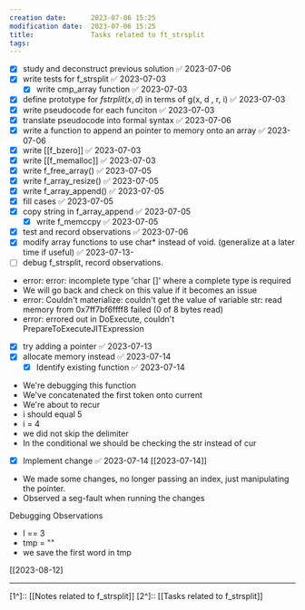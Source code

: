 ```yaml
---
creation date:		2023-07-06 15:25
modification date:	2023-07-06 15:25
title: 				Tasks related to ft_strsplit
tags:
---
```

- [x] study and deconstruct previous solution ✅ 2023-07-06
- [x] write tests for f_strsplit ✅ 2023-07-03
	- [x] write cmp_array function ✅ 2023-07-03
- [x] define prototype for $fstrplit(x, d)$ in terms of g(x, d , r, i) ✅ 2023-07-03
- [x] write pseudocode for each funciton ✅ 2023-07-03
- [x] translate pseudocode into formal syntax ✅ 2023-07-06
- [x] write a function to append an pointer to memory onto an array ✅ 2023-07-06
- [x] write [[f_bzero]] ✅ 2023-07-03
- [x] write [[f_memalloc]] ✅ 2023-07-03
- [x] write f_free_array() ✅ 2023-07-05
- [x] write f_array_resize() ✅ 2023-07-05
- [x] write f_array_append() ✅ 2023-07-05
- [x] fill cases ✅ 2023-07-05
- [x] copy string in f_array_append ✅ 2023-07-05
	- [x] write f_memccpy ✅ 2023-07-05
- [x] test and record observations ✅ 2023-07-06
- [x] modify array functions to use char* instead of void. (generalize at a later time if useful) ✅ 2023-07-13- 
- [ ] debug f_strsplit, record observations.
* error: error: incomplete type 'char []' where a complete type is required
* We will go back and check on this value if it becomes an issue
* error: Couldn't materialize: couldn't get the value of variable str: read memory from 0x7ff7bf6ffff8 failed (0 of 8 bytes read)
* error: errored out in DoExecute, couldn't PrepareToExecuteJITExpression
- [x] try adding a pointer ✅ 2023-07-13
- [x] allocate memory instead ✅ 2023-07-14
	- [x] Identify existing function ✅ 2023-07-14

* We're debugging this function 
* We've concatenated the first token onto current
* We're about to recur
* i should equal 5
* i = 4
* we did not skip the delimiter
* In the conditional we should be checking the str instead of cur
- [x] Implement change ✅ 2023-07-14
[[2023-07-14]]
* We made some changes, no longer passing an index, just manipulating the pointer.
* Observed a seg-fault when running the changes

Debugging Observations
*  l == 3
* tmp = ""
* we save the first word in tmp

[[2023-08-12]

---
[1^]:: [[Notes related to f_strsplit]]
[2^]:: [[Tasks related to f_strsplit]]
